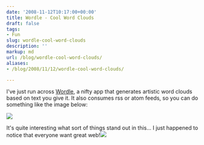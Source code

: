 ```yaml
---
date: '2008-11-12T10:17:00+00:00'
title: Wordle - Cool Word Clouds
draft: false
tags:
- Fun
slug: wordle-cool-word-clouds
description: ''
markup: md
url: /blog/wordle-cool-word-clouds/
aliases:
- /blog/2008/11/12/wordle-cool-word-clouds/

---
```


I've just run across [Wordle](http://www.wordle.net), a nifty app that generates artistic word clouds based on text you give it. It also consumes rss or atom feeds, so you can do something like the image below:  
  
[![](http://www.wordle.net/thumb/wrdl/307886/brad%27s_blog)](http://www.wordle.net/gallery/wrdl/307886/brad%27s_blog "Wordle: brad's blog")  
  
It's quite interesting what sort of things stand out in this... I just happened to notice that everyone want great web!![](https://blogger.googleusercontent.com/tracker/4123748873183487963-3677292020264588556?l=bradmontgomery.blogspot.com)